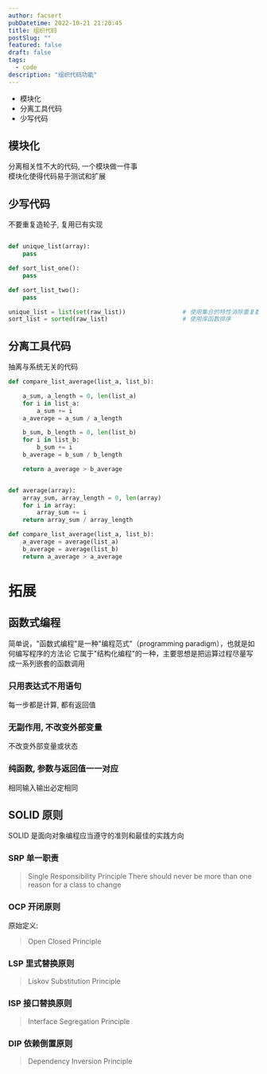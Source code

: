 ```yaml
---
author: facsert
pubDatetime: 2022-10-21 21:20:45
title: 组织代码
postSlug: ""
featured: false
draft: false
tags:
  - code
description: "组织代码功能"
---
```


<!--
 * @Author       : facsert
 * @Date         : 2022-10-21 21:20:45
 * @LastEditTime : 2023-07-28 11:46:11
 * @Description  : edit description
-->

- 模块化
- 分离工具代码
- 少写代码

## 模块化

分离相关性不大的代码, 一个模块做一件事  
模块化使得代码易于测试和扩展

## 少写代码

不要重复造轮子, 复用已有实现

```python

def unique_list(array):
    pass

def sort_list_one():
    pass

def sort_list_two():
    pass

unique_list = list(set(raw_list))                # 使用集合的特性消除重复数据(集合每个元素唯一)
sort_list = sorted(raw_list)                     # 使用库函数排序
```

## 分离工具代码

抽离与系统无关的代码

```python
def compare_list_average(list_a, list_b):

    a_sum, a_length = 0, len(list_a)
    for i in list_a:
        a_sum += i
    a_average = a_sum / a_length

    b_sum, b_length = 0, len(list_b)
    for i in list_b:
        b_sum += i
    b_average = b_sum / b_length

    return a_average > b_average


def average(array):
    array_sum, array_length = 0, len(array)
    for i in array:
        array_sum += i
    return array_sum / array_length

def compare_list_average(list_a, list_b):
    a_average = average(list_a)
    b_average = average(list_b)
    return a_average > a_average
```

# 拓展

## 函数式编程

简单说，"函数式编程"是一种"编程范式"（programming paradigm），也就是如何编写程序的方法论
它属于"结构化编程"的一种，主要思想是把运算过程尽量写成一系列嵌套的函数调用

### 只用表达式不用语句

每一步都是计算, 都有返回值

### 无副作用, 不改变外部变量

不改变外部变量或状态

### 纯函数, 参数与返回值一一对应

相同输入输出必定相同

## SOLID 原则

SOLID 是面向对象编程应当遵守的准则和最佳的实践方向

### SRP 单一职责

> Single Responsibility Principle
> There should never be more than one reason for a class to change

### OCP 开闭原则

原始定义:

> Open Closed Principle

### LSP 里式替换原则

> Liskov Substitution Principle

### ISP 接口替换原则

> Interface Segregation Principle

### DIP 依赖倒置原则

> Dependency Inversion Principle
